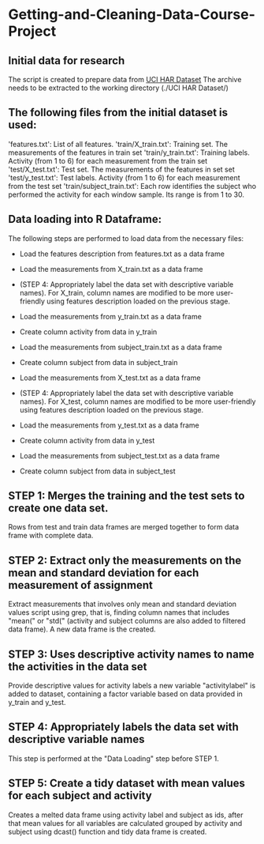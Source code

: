 # Getting-and-Cleaning-Data-Course-Project

## Initial data for research
The script is created to prepare data from [UCI HAR Dataset](https://d396qusza40orc.cloudfront.net/getdata%2Fprojectfiles%2FUCI%20HAR%20Dataset.zip)
The archive needs to be extracted to the working directory (./UCI HAR Dataset/)

## The following files from the initial dataset is used:
'features.txt': List of all features.
'train/X_train.txt': Training set. The measurements of the features in train set
'train/y_train.txt': Training labels. Activity (from 1 to 6) for each measurement from the train set
'test/X_test.txt': Test set. The measurements of the features in set set
'test/y_test.txt': Test labels. Activity (from 1 to 6) for each measurement from the test set
'train/subject_train.txt': Each row identifies the subject who performed the activity for each window sample. Its range is from 1 to 30. 

## Data loading into R Dataframe:
The following steps are performed to load data from the necessary files:
- Load the features description from features.txt as a data frame

- Load the measurements from X_train.txt as a data frame
- (STEP 4: Appropriately label the data set with descriptive variable names). For X_train, column names are modified to be more user-friendly using features description loaded on the previous stage. 
- Load the measurements from y_train.txt as a data frame
- Create column activity from data in y_train
- Load the measurements from subject_train.txt as a data frame
- Create column subject from data in subject_train

- Load the measurements from X_test.txt as a data frame
- (STEP 4: Appropriately label the data set with descriptive variable names). For X_test, column names are modified to be more user-friendly using features description loaded on the previous stage. 
- Load the measurements from y_test.txt as a data frame
- Create column activity from data in y_test
- Load the measurements from subject_test.txt as a data frame
- Create column subject from data in subject_test

## STEP 1: Merges the training and the test sets to create one data set.
Rows from test and train data frames are merged together to form data frame with complete data.

## STEP 2: Extract only the measurements on the mean and standard deviation for each measurement of assignment
Extract measurements that involves only mean and standard deviation values script using grep, that is, finding column names that includes "mean(" or "std(" (activity and subject columns are also added to filtered data frame). A new data frame is the created.

## STEP 3: Uses descriptive activity names to name the activities in the data set
Provide descriptive values for activity labels a new variable "activitylabel" is added to dataset, containing a factor variable based on data provided in y_train and y_test.

## STEP 4: Appropriately labels the data set with descriptive variable names
This step is performed at the "Data Loading" step before STEP 1.

## STEP 5: Create a tidy dataset with mean values for each subject and activity
Creates a melted data frame using activity label and subject as ids, after that mean values for all variables are calculated grouped by activity and subject using dcast() function and tidy data frame is created.
